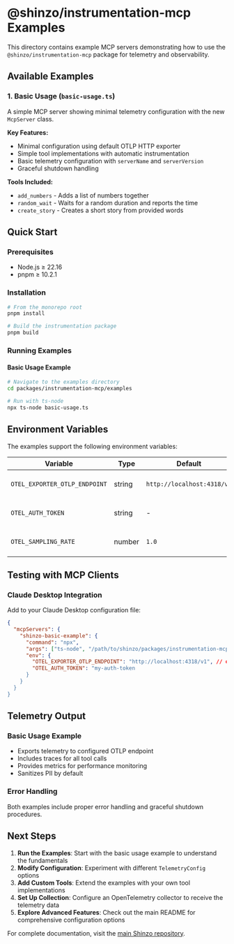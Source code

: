 # @shinzo/instrumentation-mcp Examples

This directory contains example MCP servers demonstrating how to use the `@shinzo/instrumentation-mcp` package for telemetry and observability.

## Available Examples

### 1. Basic Usage (`basic-usage.ts`)
A simple MCP server showing minimal telemetry configuration with the new `McpServer` class.

**Key Features:**
- Minimal configuration using default OTLP HTTP exporter
- Simple tool implementations with automatic instrumentation
- Basic telemetry configuration with `serverName` and `serverVersion`
- Graceful shutdown handling

**Tools Included:**
- `add_numbers` - Adds a list of numbers together
- `random_wait` - Waits for a random duration and reports the time
- `create_story` - Creates a short story from provided words

## Quick Start

### Prerequisites
- Node.js ≥ 22.16
- pnpm ≥ 10.2.1

### Installation
```bash
# From the monorepo root
pnpm install

# Build the instrumentation package
pnpm build
```

### Running Examples

#### Basic Usage Example
```bash
# Navigate to the examples directory
cd packages/instrumentation-mcp/examples

# Run with ts-node
npx ts-node basic-usage.ts
```

## Environment Variables

The examples support the following environment variables:

| Variable | Type | Default | Description |
|----------|------|---------|-------------|
| `OTEL_EXPORTER_OTLP_ENDPOINT` | string | `http://localhost:4318/v1` | OpenTelemetry collector endpoint |
| `OTEL_AUTH_TOKEN` | string | - | Bearer token for authentication |
| `OTEL_SAMPLING_RATE` | number | `1.0` | Trace sampling rate (0.0 to 1.0) |

## Testing with MCP Clients

### Claude Desktop Integration
Add to your Claude Desktop configuration file:

```json
{
  "mcpServers": {
    "shinzo-basic-example": {
      "command": "npx",
      "args": ["ts-node", "/path/to/shinzo/packages/instrumentation-mcp/examples/basic-usage.ts"],
      "env": {
        "OTEL_EXPORTER_OTLP_ENDPOINT": "http://localhost:4318/v1", // or other
        "OTEL_AUTH_TOKEN": "my-auth-token
      }
    }
  }
}
```

## Telemetry Output

### Basic Usage Example
- Exports telemetry to configured OTLP endpoint
- Includes traces for all tool calls
- Provides metrics for performance monitoring
- Sanitizes PII by default

### Error Handling
Both examples include proper error handling and graceful shutdown procedures.

## Next Steps

1. **Run the Examples**: Start with the basic usage example to understand the fundamentals
2. **Modify Configuration**: Experiment with different `TelemetryConfig` options
3. **Add Custom Tools**: Extend the examples with your own tool implementations
4. **Set Up Collection**: Configure an OpenTelemetry collector to receive the telemetry data
5. **Explore Advanced Features**: Check out the main README for comprehensive configuration options

For complete documentation, visit the [main Shinzo repository](https://github.com/shinzo-labs/shinzo-ts).
